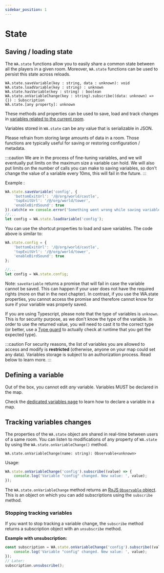 ```yaml
---
sidebar_position: 1
---
```


# State

## Saving / loading state

The `WA.state` functions allow you to easily share a common state between all the players in a given room.
Moreover, `WA.state` functions can be used to persist this state across reloads.

```
WA.state.saveVariable(key : string, data : unknown): void
WA.state.loadVariable(key : string) : unknown
WA.state.hasVariable(key : string) : boolean
WA.state.onVariableChange(key : string).subscribe((data: unknown) => {}) : Subscription
WA.state.[any property]: unknown
```

These methods and properties can be used to save, load and track changes in [variables related to the current room](variables.md).

Variables stored in `WA.state` can be any value that is serializable in JSON.

Please refrain from storing large amounts of data in a room. Those functions are typically useful for saving or restoring
configuration / metadata.

:::caution
We are in the process of fine-tuning variables, and we will eventually put limits on the maximum size a variable can hold. We will also put limits on the number of calls you can make to saving variables, so don't change the value of a variable every 10ms, this will fail in the future.
:::

Example :
```javascript
WA.state.saveVariable('config', {
    'bottomExitUrl': '/@/org/world/castle',
    'topExitUrl': '/@/org/world/tower',
    'enableBirdSound': true
}).catch(e => console.error('Something went wrong while saving variable', e));
//...
let config = WA.state.loadVariable('config');
```

You can use the shortcut properties to load and save variables. The code above is similar to:

```javascript
WA.state.config = {
    'bottomExitUrl': '/@/org/world/castle',
    'topExitUrl': '/@/org/world/tower',
    'enableBirdSound': true
};

//...
let config = WA.state.config;
```

Note: `saveVariable` returns a promise that will fail in case the variable cannot be saved. This
can happen if your user does not have the required rights (more on that in the next chapter).
In contrast, if you use the WA.state properties, you cannot access the promise and therefore cannot
know for sure if your variable was properly saved.

If you are using Typescript, please note that the type of variables is `unknown`. This is
for security purpose, as we don't know the type of the variable. In order to use the returned value,
you will need to cast it to the correct type (or better, use a [Type guard](https://www.typescriptlang.org/docs/handbook/2/narrowing.html) to actually check at runtime
that you get the expected type).

:::caution
For security reasons, the list of variables you are allowed to access and modify is **restricted** (otherwise, anyone on your map could set any data).
Variables storage is subject to an authorization process. Read below to learn more.
:::

## Defining a variable

Out of the box, you cannot edit *any* variable. Variables MUST be declared in the map.

Check the [dedicated variables page](variables.md) to learn how to declare a variable in a map.

## Tracking variables changes

The properties of the `WA.state` object are shared in real-time between users of a same room. You can listen to modifications
of any property of `WA.state` by using the `WA.state.onVariableChange()` method.

```
WA.state.onVariableChange(name: string): Observable<unknown>
```

Usage:

```javascript
WA.state.onVariableChange('config').subscribe((value) => {
    console.log('Variable "config" changed. New value: ', value);
});
```

The `WA.state.onVariableChange` method returns an [RxJS `Observable` object](https://rxjs.dev/guide/observable). This is
an object on which you can add subscriptions using the `subscribe` method.

### Stopping tracking variables

If you want to stop tracking a variable change, the `subscribe` method returns a subscription object with an `unsubscribe` method.

**Example with unsubscription:**

```javascript
const subscription = WA.state.onVariableChange('config').subscribe((value) => {
    console.log('Variable "config" changed. New value: ', value);
});
// Later:
subscription.unsubscribe();
```
